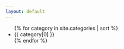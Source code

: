 ```yaml
---
layout: default
---
```


<div class="row">
<div class="col-md-12">
<ul>
{% for category in site.categories | sort %}
 <li>{{ category[0] }}</li>
{% endfor %}
</ul>
</div>
</div>